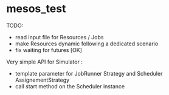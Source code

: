 # mesos_test

TODO:
 - read input file for Resources / Jobs
 - make Resources dynamic following a dedicated scenario
 - fix waiting for futures [OK]


Very simple API for Simulator :
 - template parameter for JobRunner Strategy and Scheduler AssignementStrategy
 - call start method on the Scheduler instance